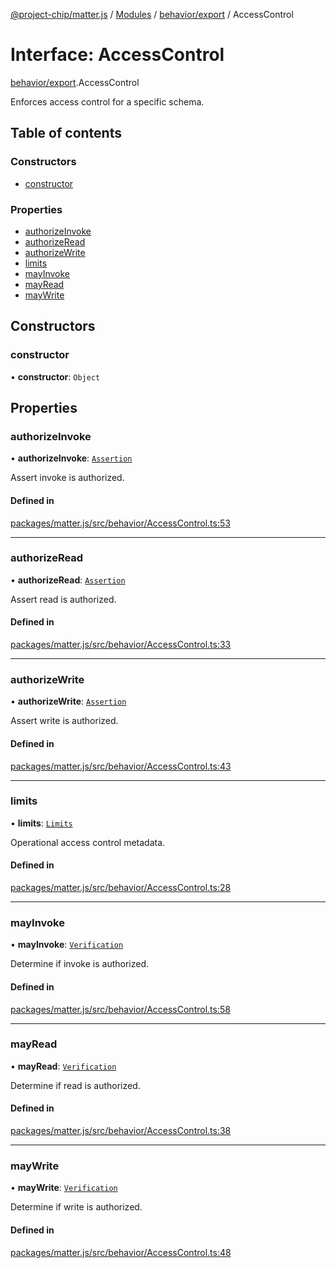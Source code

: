 [@project-chip/matter.js](../README.md) / [Modules](../modules.md) / [behavior/export](../modules/behavior_export.md) / AccessControl

# Interface: AccessControl

[behavior/export](../modules/behavior_export.md).AccessControl

Enforces access control for a specific schema.

## Table of contents

### Constructors

- [constructor](behavior_export.AccessControl-1.md#constructor)

### Properties

- [authorizeInvoke](behavior_export.AccessControl-1.md#authorizeinvoke)
- [authorizeRead](behavior_export.AccessControl-1.md#authorizeread)
- [authorizeWrite](behavior_export.AccessControl-1.md#authorizewrite)
- [limits](behavior_export.AccessControl-1.md#limits)
- [mayInvoke](behavior_export.AccessControl-1.md#mayinvoke)
- [mayRead](behavior_export.AccessControl-1.md#mayread)
- [mayWrite](behavior_export.AccessControl-1.md#maywrite)

## Constructors

### constructor

• **constructor**: `Object`

## Properties

### authorizeInvoke

• **authorizeInvoke**: [`Assertion`](../modules/behavior_export.AccessControl.md#assertion)

Assert invoke is authorized.

#### Defined in

[packages/matter.js/src/behavior/AccessControl.ts:53](https://github.com/project-chip/matter.js/blob/5f71eedebdb9fa54338bde320c311bb359b7455d/packages/matter.js/src/behavior/AccessControl.ts#L53)

___

### authorizeRead

• **authorizeRead**: [`Assertion`](../modules/behavior_export.AccessControl.md#assertion)

Assert read is authorized.

#### Defined in

[packages/matter.js/src/behavior/AccessControl.ts:33](https://github.com/project-chip/matter.js/blob/5f71eedebdb9fa54338bde320c311bb359b7455d/packages/matter.js/src/behavior/AccessControl.ts#L33)

___

### authorizeWrite

• **authorizeWrite**: [`Assertion`](../modules/behavior_export.AccessControl.md#assertion)

Assert write is authorized.

#### Defined in

[packages/matter.js/src/behavior/AccessControl.ts:43](https://github.com/project-chip/matter.js/blob/5f71eedebdb9fa54338bde320c311bb359b7455d/packages/matter.js/src/behavior/AccessControl.ts#L43)

___

### limits

• **limits**: [`Limits`](behavior_export.AccessControl.Limits.md)

Operational access control metadata.

#### Defined in

[packages/matter.js/src/behavior/AccessControl.ts:28](https://github.com/project-chip/matter.js/blob/5f71eedebdb9fa54338bde320c311bb359b7455d/packages/matter.js/src/behavior/AccessControl.ts#L28)

___

### mayInvoke

• **mayInvoke**: [`Verification`](../modules/behavior_export.AccessControl.md#verification)

Determine if invoke is authorized.

#### Defined in

[packages/matter.js/src/behavior/AccessControl.ts:58](https://github.com/project-chip/matter.js/blob/5f71eedebdb9fa54338bde320c311bb359b7455d/packages/matter.js/src/behavior/AccessControl.ts#L58)

___

### mayRead

• **mayRead**: [`Verification`](../modules/behavior_export.AccessControl.md#verification)

Determine if read is authorized.

#### Defined in

[packages/matter.js/src/behavior/AccessControl.ts:38](https://github.com/project-chip/matter.js/blob/5f71eedebdb9fa54338bde320c311bb359b7455d/packages/matter.js/src/behavior/AccessControl.ts#L38)

___

### mayWrite

• **mayWrite**: [`Verification`](../modules/behavior_export.AccessControl.md#verification)

Determine if write is authorized.

#### Defined in

[packages/matter.js/src/behavior/AccessControl.ts:48](https://github.com/project-chip/matter.js/blob/5f71eedebdb9fa54338bde320c311bb359b7455d/packages/matter.js/src/behavior/AccessControl.ts#L48)
